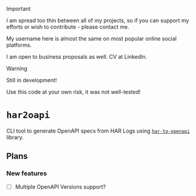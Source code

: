 > [!IMPORTANT]
> I am spread too thin between all of my projects, so if you can support my efforts or wish to contribute - please contact me.
>
> My username here is almost the same on most popular online social platforms.
>
> I am open to business proposals as well. CV at LinkedIn.

> [!WARNING]
> Still in development!
>
> Use this code at your own risk, it was not well-tested!

# `har2oapi`

CLI tool to generate OpenAPI specs from HAR Logs using [`har-to-openapi`](https://www.npmjs.com/package/har-to-openapi) library.

## Plans

### New features

+ [ ] Multiple OpenAPI Versions support?